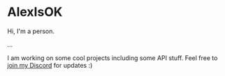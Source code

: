 # AlexIsOK
Hi, I'm a person.

...

I am working on some cool projects including some API stuff.  Feel free to [join my Discord](https://discord.alexisok.dev) for updates :)
